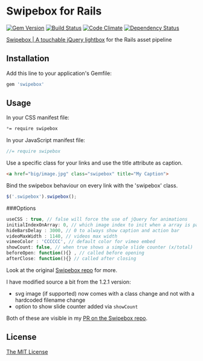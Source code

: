 # Swipebox for Rails

[![Gem Version](https://badge.fury.io/rb/swipebox.png)](http://badge.fury.io/rb/swipebox)
[![Build Status](https://travis-ci.org/mrfoto/swipebox.png?branch=master)](https://travis-ci.org/mrfoto/swipebox)
[![Code Climate](https://codeclimate.com/github/mrfoto/swipebox.png)](https://codeclimate.com/github/mrfoto/swipebox)
[![Dependency Status](https://gemnasium.com/mrfoto/swipebox.png)](https://gemnasium.com/mrfoto/swipebox)

[Swipebox | A touchable jQuery lightbox](http://brutaldesign.github.io/swipebox/) for the Rails asset pipeline

## Installation

Add this line to your application's Gemfile:

```ruby
gem 'swipebox'
```

## Usage

In your CSS manifest file:

```css
*= require swipebox
```

In your JavaScript manifest file:

```js
//= require swipebox
```

Use a specific class for your links and use the title attribute as caption.

```html
<a href="big/image.jpg" class="swipebox" title="My Caption">
```

Bind the swipebox behaviour on every link with the 'swipebox' class.

```javascript
$('.swipebox').swipebox();
```

###Options

```javascript
useCSS : true, // false will force the use of jQuery for animations
initialIndexOnArray: 0, // which image index to init when a array is passed
hideBarsDelay : 3000, // 0 to always show caption and action bar
videoMaxWidth : 1140, // videos max width
vimeoColor : 'CCCCCC', // default color for vimeo embed
showCount: false, // when true shows a simple slide counter (x/total)
beforeOpen: function(){} , // called before opening
afterClose: function(){} // called after closing
```

Look at the original [Swipebox repo](https://github.com/brutaldesign/swipebox#usage) for more.

I have modified source a bit from the 1.2.1 version:
- svg image (if supported) now comes with a class change and not with a hardcoded filename change
- option to show slide counter added via `showCount`

Both of these are visible in my [PR on the Swipebox repo](https://github.com/brutaldesign/swipebox/pull/69).

## License

[The MIT License](MIT-LICENSE)
